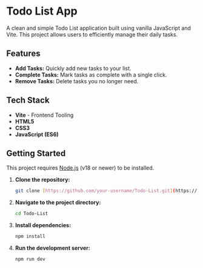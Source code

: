 # Todo List App

A clean and simple Todo List application built using vanilla JavaScript and Vite. This project allows users to efficiently manage their daily tasks.

## Features

* **Add Tasks:** Quickly add new tasks to your list.
* **Complete Tasks:** Mark tasks as complete with a single click.
* **Remove Tasks:** Delete tasks you no longer need.

## Tech Stack

* **Vite** - Frontend Tooling
* **HTML5**
* **CSS3**
* **JavaScript (ES6)**

## Getting Started

This project requires [Node.js](https://nodejs.org/) (v18 or newer) to be installed.

1.  **Clone the repository:**
    ```bash
    git clone [https://github.com/your-username/Todo-List.git](https://github.com/your-username/Todo-List.git)
    ```

2.  **Navigate to the project directory:**
    ```bash
    cd Todo-List
    ```

3.  **Install dependencies:**
    ```bash
    npm install
    ```

4.  **Run the development server:**
    ```bash
    npm run dev
    ```